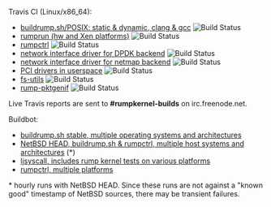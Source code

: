 Travis CI (Linux/x86_64):

* [buildrump.sh/POSIX: static & dynamic, clang & gcc](https://travis-ci.org/rumpkernel/buildrump.sh) ![Build Status](https://travis-ci.org/rumpkernel/buildrump.sh.png?branch=master)
* [rumprun (hw and Xen platforms)](https://travis-ci.org/rumpkernel/rumprun) ![Build Status](https://travis-ci.org/rumpkernel/rumprun.png?branch=master)
* [rumpctrl](https://travis-ci.org/rumpkernel/rumpctrl) ![Build Status](https://travis-ci.org/rumpkernel/rumpctrl.png?branch=master)
* [network interface driver for DPDK backend](https://travis-ci.org/rumpkernel/drv-netif-dpdk) ![Build Status](https://travis-ci.org/rumpkernel/drv-netif-dpdk.png?branch=master)
* [network interface driver for netmap backend](https://travis-ci.org/rumpkernel/drv-netif-netmap) ![Build Status](https://travis-ci.org/rumpkernel/drv-netif-netmap.png?branch=master)
* [PCI drivers in userspace](https://travis-ci.org/rumpkernel/pci-userspace) ![Build Status](https://travis-ci.org/rumpkernel/pci-userspace.png?branch=master)
* [fs-utils](https://travis-ci.org/rumpkernel/fs-utils) ![Build Status](https://travis-ci.org/rumpkernel/fs-utils.png?branch=master)
* [rump-pktgenif](https://travis-ci.org/rumpkernel/rump-pktgenif) ![Build Status](https://travis-ci.org/rumpkernel/rump-pktgenif.png?branch=master)

Live Travis reports are sent to __#rumpkernel-builds__ on irc.freenode.net.

Buildbot:

* [buildrump.sh stable, multiple operating systems and architectures](http://build.myriabit.eu:8011/waterfall)
* [NetBSD HEAD, buildrump.sh & rumpctrl, multiple host systems and architectures](http://build.myriabit.eu:8012/waterfall) (*)
* [ljsyscall, includes rump kernel tests on various platforms](http://build.myriabit.eu:8010/waterfall)
* [rumpctrl, multiple platforms](http://build.myriabit.eu:8013/waterfall)

\* hourly runs with NetBSD HEAD.  Since these runs are not against a "known good" timestamp of NetBSD sources, there may be transient failures.
